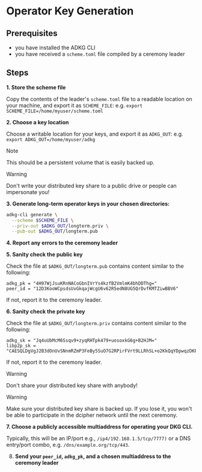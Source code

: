 # Operator Key Generation

## Prerequisites
- you have installed the ADKG CLI
- you have received a `scheme.toml` file compiled by a ceremony leader

## Steps

**1. Store the scheme file**

Copy the contents of the leader's `scheme.toml` file to a readable location on your machine, and export it as `SCHEME_FILE`:
e.g. `export SCHEME_FILE=/home/myuser/scheme.toml`

**2. Choose a key location**

Choose a writable location for your keys, and export it as `ADKG_OUT`:
e.g. `export ADKG_OUT=/home/myuser/adkg`

> [!NOTE]
> This should be a persistent volume that is easily backed up.

> [!WARNING]
> Don't write your distributed key share to a public drive or people can impersonate you!

**3. Generate long-term operator keys in your chosen directories:**

```bash
adkg-cli generate \
  --scheme $SCHEME_FILE \
  --priv-out $ADKG_OUT/longterm.priv \
  --pub-out $ADKG_OUT/longterm.pub
```

**4. Report any errors to the ceremony leader**

**5. Sanity check the public key**

Check the file at `$ADKG_OUT/longterm.pub` contains content similar to the following:  
```
adkg_pk = "4H97WjJsuKRnNACoGbnIVrYs4kzfB2VmlmK4bhDDThg="
peer_id = "12D3KooWCpsdsUvGkqajWcgU6v62R5edN8UG5QrDvfKMTZiwBBV6"
```  
If not, report it to the ceremony leader.

**6. Sanity check the private key**

Check the file at `$ADKG_OUT/longterm.priv` contains content similar to the following:  
```
adkg_sk = "Jq4uUbMcM6Ssqv9+zyqRHTpk479+uosoxkG6g+B2HJM="
libp2p_sk = "CAESQLDgVgJ2B3dOnUvSNnmRZmP3FeBy5SuO7G2RPirFVrt9LLRhSL+o2KkQqYDpwqzDKPGnpR5jhpg+EUS4mmemaFU="
```
If not, report it to the ceremony leader.


> [!WARNING]
> Don't share your distributed key share with anybody!

> [!WARNING]
> Make sure your distributed key share is backed up. If you lose it, you won't be able to participate in the dcipher network until the next ceremony.

**7. Choose a publicly accessible multiaddress for operating your DKG CLI.**       

Typically, this will be an IP/port e.g., `/ip4/192.168.1.5/tcp/7777)` or a DNS entry/port combo, e.g. `/dns/example.org/tcp/443`.

8. **Send your `peer_id`, `adkg_pk`, and a chosen multiaddress to the ceremony leader**

